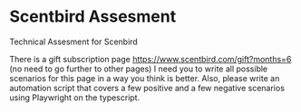 # Scentbird Assesment
Technical Assesment for Scenbird

There is a gift subscription page https://www.scentbird.com/gift?months=6 (no need to go further to other pages) I need you to write all possible scenarios for this page in a way you think is better. Also, please write an automation script that covers a few positive and a few negative scenarios using Playwright on the typescript. 
